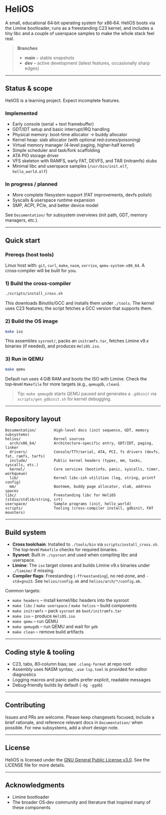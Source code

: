 # HeliOS

A small, educational 64‑bit operating system for x86‑64. HeliOS boots via the Limine bootloader, runs as a freestanding C23 kernel, and includes a tiny libc and a couple of userspace samples to make the whole stack feel real.

> **Branches**
>
> * **main** – stable snapshots
> * **dev** – active development (latest features, occasionally sharp edges)

---

## Status & scope

HeliOS is a learning project. Expect incomplete features.

### Implemented

* Early console (serial + text framebuffer)
* GDT/IDT setup and basic interrupt/IRQ handling
* Physical memory: boot-time allocator → buddy allocator
* Kernel heap: slab allocator (with optional red‑zones/poisoning)
* Virtual memory manager (4‑level paging, higher‑half kernel)
* Simple scheduler and task/fork scaffolding
* ATA PIO storage driver
* VFS skeleton with RAMFS, early FAT, DEVFS, and TAR (initramfs) stubs
* Minimal libc and userspace samples (`/usr/bin/init.elf`, `hello_world.elf`)

### In progress / planned

* More complete filesystem support (FAT improvements, devfs polish)
* Syscalls & userspace runtime expansion
* SMP, ACPI, PCIe, and better device model

See `Documentation/` for subsystem overviews (init path, GDT, memory managers, etc.).

---

## Quick start

### Prereqs (host tools)

Linux host with: `git`, `curl`, `make`, `nasm`, `xorriso`, `qemu-system-x86_64`. A cross‑compiler will be built for you.

### 1) Build the cross‑compiler

```bash
./scripts/install_cross.sh
```

This downloads Binutils/GCC and installs them under `./tools`. The kernel uses C23 features; the script fetches a GCC version that supports them.

### 2) Build the OS image

```bash
make iso
```

This assembles `sysroot/`, packs an `initramfs.tar`, fetches Limine v9.x binaries (if needed), and produces `HeliOS.iso`.

### 3) Run in QEMU

```bash
make qemu
```

Default run uses 4 GiB RAM and boots the ISO with Limine. Check the top‑level `Makefile` for more targets (e.g., `qemugdb`, `clean`).

> Tip: `make qemugdb` starts QEMU paused and generates a `.gdbinit` via `scripts/gen_gdbinit.sh` for kernel debugging.

---

## Repository layout

```
Documentation/        High‑level docs (init sequence, GDT, memory subsystems)
helios/               Kernel sources
  arch/x86_64/        Architecture‑specific entry, GDT/IDT, paging, linker
  drivers/            Console/TTY/serial, ATA, PCI, fs drivers (devfs, fat, ramfs, tarfs)
  include/            Public kernel headers (types, mm, tasks, syscalls, etc.)
  kernel/             Core services (bootinfo, panic, syscalls, timer, workqueue)
  lib/                Kernel libc‑ish utilities (log, string, printf config)
  mm/                 Bootmem, buddy page allocator, slab, address spaces
libc/                 Freestanding libc for HeliOS (stdio/stdlib/string, crt)
userspace/            Sample programs (init, hello_world)
scripts/              Tooling (cross‑compiler install, gdbinit, FAT mounters)
```

---

## Build system

* **Cross toolchain**: Installed to `./tools/bin` via `scripts/install_cross.sh`. The top‑level `Makefile` checks for required binaries.
* **Sysroot**: Built in `./sysroot` and used when compiling libc and userspace.
* **Limine**: The `iso` target clones and builds Limine v9.x binaries under `./limine/` if missing.
* **Compiler flags**: Freestanding (`-ffreestanding`), no red‑zone, and `-std=gnu23`. See `helios/config.mk` and `helios/arch/*/config.mk`.

Common targets:

* `make headers` – install kernel/libc headers into the sysroot
* `make libc` / `make userspace` / `make helios` – build components
* `make initramfs` – pack `sysroot` as `boot/initramfs.tar`
* `make iso` – produce `HeliOS.iso`
* `make qemu` – run QEMU
* `make qemugdb` – run QEMU and wait for `gdb`
* `make clean` – remove build artifacts

---

## Coding style & tooling

* C23, tabs, 80‑column bias; see `.clang-format` at repo root
* Assembly uses NASM syntax; `.asm-lsp.toml` is provided for editor diagnostics
* Logging macros and panic paths prefer explicit, readable messages
* Debug‑friendly builds by default (`-Og -ggdb`)

---

## Contributing

Issues and PRs are welcome. Please keep changesets focused, include a brief rationale, and reference relevant docs in `Documentation/` when possible. For new subsystems, add a short design note.

---

## License

HeliOS is licensed under the [GNU General Public License v3.0](LICENSE). See the LICENSE file for more details.

---

## Acknowledgments

* Limine bootloader
* The broader OS‑dev community and literature that inspired many of these components
